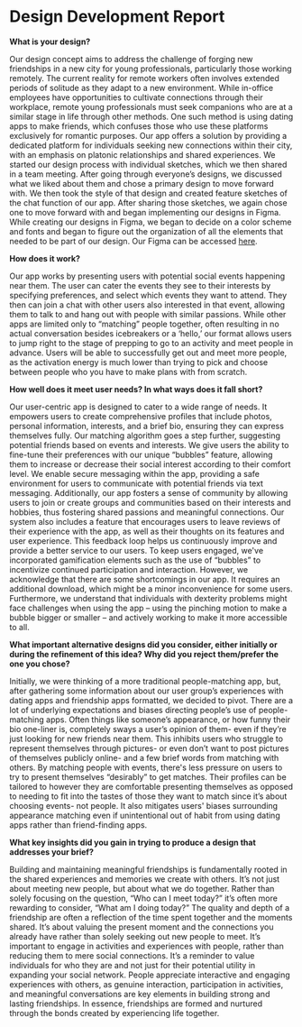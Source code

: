 
# Design Development Report

**What is your design?**

Our design concept aims to address the challenge of forging new friendships in a new city for young professionals, particularly those working remotely. 
The current reality for remote workers often involves extended periods of solitude as they adapt to a new environment. While in-office employees have 
opportunities to cultivate connections through their workplace, remote young professionals must seek companions who are at a similar stage in life 
through other methods. One such method is using dating apps to make friends, which confuses those who use these platforms exclusively for romantic 
purposes. Our app offers a solution by providing a dedicated platform for individuals seeking new connections within their city, with an emphasis on 
platonic relationships and shared experiences. We started our design process with individual sketches, which we then shared in a team meeting. After going 
through everyone’s designs, we discussed what we liked about them and chose a primary design to move forward with. We then took the style of that design and 
created feature sketches of the chat function of our app. After sharing those sketches, we again chose one to move forward with and began implementing our 
designs in Figma. While creating our designs in Figma, we began to decide on a color scheme and fonts and began to figure out the organization of all the elements 
that needed to be part of our design. Our Figma can be accessed [here](https://www.figma.com/file/ah5c2ECtIDtREyY2t8G8or/UXD?type=design&node-id=1%3A2&mode=design&t=mj0mnKsVbMR9nuIN-1).

**How does it work?**

Our app works by presenting users with potential social events happening near them. The user can cater the events they see to their interests by specifying 
preferences, and select which events they want to attend. They then can join a chat with other users also interested in that event, allowing them to talk to 
and hang out with people with similar passions. While other apps are limited only to “matching” people together, often resulting in no actual conversation besides 
icebreakers or a ‘hello,’ our format allows users to jump right to the stage of prepping to go to an activity and meet people in advance. Users will be able to 
successfully get out and meet more people, as the activation energy is much lower than trying to pick and choose between people who you have to make plans with from scratch. 

**How well does it meet user needs? In what ways does it fall short?**

Our user-centric app is designed to cater to a wide range of needs. It empowers users to create comprehensive profiles that include photos, personal information, interests,
and a brief bio, ensuring they can express themselves fully. Our matching algorithm goes a step further, suggesting potential friends based on events and interests. We give users the 
ability to fine-tune their preferences with our unique “bubbles” feature, allowing them to increase or decrease their social interest according to their comfort level. We enable secure 
messaging within the app, providing a safe environment for users to communicate with potential friends via text messaging. Additionally, our app fosters a sense of community by allowing 
users to join or create groups and communities based on their interests and hobbies, thus fostering shared passions and meaningful connections. Our system also includes a feature that 
encourages users to leave reviews of their experience with the app, as well as their thoughts on its features and user experience. This feedback loop helps us continuously improve and provide 
a better service to our users. To keep users engaged, we've incorporated gamification elements such as the use of “bubbles” to incentivize continued participation and interaction. However, we 
acknowledge that there are some shortcomings in our app. It requires an additional download, which might be a minor inconvenience for some users. Furthermore, we understand that individuals 
with dexterity problems might face challenges when using the app – using the pinching motion to make a bubble bigger or smaller – and actively working to make it more accessible to all. 

**What important alternative designs did you consider, either initially or during the refinement of this idea? Why did you reject them/prefer the one you chose?** 

Initially, we were thinking of a more traditional people-matching app, but, after gathering some information about our user group’s experiences with dating apps and friendship apps formatted, 
we decided to pivot. There are a lot of underlying expectations and biases directing people’s use of people-matching apps. Often things like someone’s appearance, or how funny their bio one-liner
is, completely sways a user’s opinion of them- even if they’re just looking for new friends near them. This inhibits users who struggle to represent themselves through pictures- or even don’t 
want to post pictures of themselves publicly online- and a few brief words from matching with others. By matching people with events, there's less pressure on users to try to present themselves 
“desirably” to get matches. Their profiles can be tailored to however they are comfortable presenting themselves as opposed to needing to fit into the tastes of those they want to match since it’s 
about choosing events- not people. It also mitigates users' biases surrounding appearance matching even if unintentional out of habit from using dating apps rather than friend-finding apps. 

**What key insights did you gain in trying to produce a design that addresses your brief?**

Building and maintaining meaningful friendships is fundamentally rooted in the shared experiences and memories we create with others. It’s not just about meeting new people, but about what we do together. 
Rather than solely focusing on the question, “Who can I meet today?” it’s often more rewarding to consider, “What am I doing today?” The quality and depth of a friendship are often a reflection of the time 
spent together and the moments shared. It’s about valuing the present moment and the connections you already have rather than solely seeking out new people to meet. It’s important to engage in activities and
experiences with people, rather than reducing them to mere social connections. It’s a reminder to value individuals for who they are and not just for their potential utility in expanding your social network. 
People appreciate interactive and engaging experiences with others, as genuine interaction, participation in activities, and meaningful conversations are key elements in building strong and lasting friendships. 
In essence, friendships are formed and nurtured through the bonds created by experiencing life together. 

